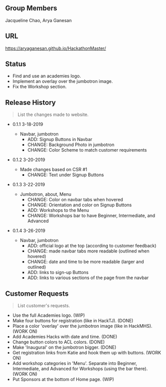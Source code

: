 ## Group Members

Jacqueline Chao, Arya Ganesan

## URL

https://aryaganesan.github.io/HackathonMaster/

## Status

  * Find and use an academies logo.
  * Implement an overlay over the jumbotron image.
  * Fix the Workshop section.

## Release History
> List the changes made to website.

* 0.1.1 3-18-2019
    * Navbar, jumbotron
      * ADD: Signup Buttons in Navbar
      * CHANGE:  Background Photo in jumbotron
      * CHANGE: Color Scheme to match customer requirements


* 0.1.2 3-20-2019
    * Made changes based on CSR #1
      * CHANGE: Text under Signup Buttons

* 0.1.3 3-22-2019
    * Jumbotron, about, Menu
      * CHANGE: Color on navbar tabs when hovered
      * CHANGE: Orientation and color on Signup Buttons
      * ADD: Workshops to the Menu
      * CHANGE: Workshops bar to have Beginner, Intermediate, and Advanced

* 0.1.4 3-26-2019
    * Navbar, jumbotron
      * ADD: official logo at the top (according to customer feedback)
      * CHANGE: made navbar tabs more readable (outlined when hovered)
      * CHANGE: date and time to be more readable (larger and outlined)
      * ADD: links to sign-up Buttons
      * ADD: links to various sections of the page from the navbar

## Customer Requests
> List customer's requests.

  * Use the full Academies logo. (WIP)
  * Make four buttons for registration (like in HackTJ). (DONE)
  * Place a color 'overlay' over the jumbotron image (like in HackMHS). (WORK ON)
  * Add Academies Hacks with date and time. (DONE)
  * Change button colors to ACL colors. (DONE)
  * Make 'Inaugural' on the jumbotron bigger. (DONE)
  * Get registration links from Katie and hook them up with buttons. (WORK ON)
  * Add workshop categories in 'Menu'. Separate into Beginner, Intermediate,
    and Advanced for Workshops (using the bar there). (WORK ON)
  * Put Sponsors at the bottom of Home page. (WIP)
